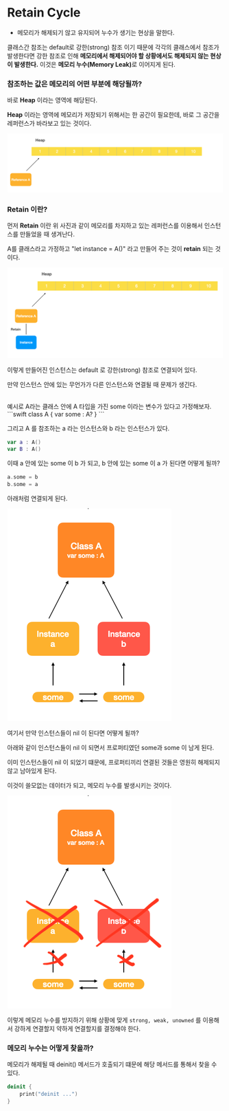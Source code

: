 # Retain Cycle
- 메모리가 해제되기 않고 유지되어 누수가 생기는 현상을 말한다.

클래스간 참조는 default로 강한(strong) 참조 이기 때문에 각각의 클래스에서 참조가 발생한다면 강한 참조로 인해 <b>메모리에서 해제되어야 할 상황에서도 해제되지 않는 현상이 발생한다.</b>
이것은 <b>메모리 누수(Memory Leak)</b>로 이어지게 된다.

### 참조하는 값은 메모리의 어떤 부분에 해당될까?
바로 <b>Heap</b> 이라는 영역에 해당된다.

<b>Heap</b> 이라는 영역에 메모리가 저장되기 위해서는 한 공간이 필요한데, 바로 그 공간을 레퍼런스가 바라보고 있는 것이다.

<img src="../../Image/RetainCycle-Heap.png">

### Retain 이란?
먼저 <b>Retain</b> 이란 위 사진과 같이 메모리를 차지하고 있는 레퍼런스를 이용해서 인스턴스를 만들었을 때 생겨난다.

A를 클래스라고 가정하고 "let instance = A()" 라고 만들어 주는 것이 <b>retain</b> 되는 것이다.

<img src="../../Image/RetainCycle-Instance.png">

이렇게 만들어진 인스턴스는 default 로 강한(strong) 참조로 연결되어 있다.

만약 인스턴스 안에 있는 무언가가 다른 인스턴스와 연결될 때 문제가 생긴다.

<br>
예시로 A라는 클래스 안에 A 타입을 가진 some 이라는 변수가 있다고 가정해보자.
```swift
class A {
    var some : A?
}
```

그리고 A 를 참조하는 a 라는 인스턴스와 b 라는 인스턴스가 있다.
```swift
var a : A()
var B : A()
```

이때 a 안에 있는 some 이 b 가 되고, b 안에 있는 some 이 a 가 된다면 어떻게 될까?
```swift
a.some = b
b.some = a
```

아래처럼 연결되게 된다.

<img src="../../Image/RetainCycle-description1.png">

여기서 만약 인스턴스들이 nil 이 된다면 어떻게 될까?

아래와 같이 인스턴스들이 nil 이 되면서 프로퍼티였던 some과 some 이 남게 된다.

이미 인스턴스들이 nil 이 되었기 떄문에, 프로퍼티끼리 연결된 것들은 영원히 해제되지 않고 남아있게 된다.

이것이 쓸모없는 데이터가 되고, 메모리 누수를 발생시키는 것이다.

<img src="../../Image/RetainCycle-description2.png">

이렇게 메모리 누수를 방지하기 위해 상황에 맞게 ```strong, weak, unowned``` 를 이용해서 강하게 연결할지 약하게 연결할지를 결정해야 한다.


### 메모리 누수는 어떻게 찾을까?
메모리가 해제될 때 deinit() 메서드가 호출되기 떄문에 해당 메서드를 통해서 찾을 수 있다.

```swift
deinit {
    print("deinit ...")
}
```